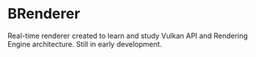 # BRenderer
Real-time renderer created to learn and study Vulkan API and Rendering Engine architecture. Still in early development.
